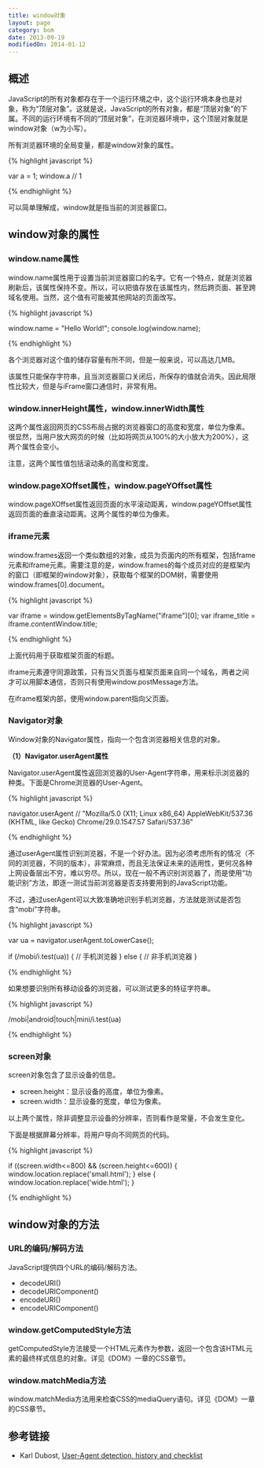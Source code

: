 ```yaml
---
title: window对象
layout: page
category: bom
date: 2013-09-19
modifiedOn: 2014-01-12
---
```


## 概述

JavaScript的所有对象都存在于一个运行环境之中，这个运行环境本身也是对象，称为“顶层对象”。这就是说，JavaScript的所有对象，都是“顶层对象”的下属。不同的运行环境有不同的“顶层对象”，在浏览器环境中，这个顶层对象就是window对象（w为小写）。

所有浏览器环境的全局变量，都是window对象的属性。

{% highlight javascript %}

var a = 1;
window.a // 1

{% endhighlight %}

可以简单理解成，window就是指当前的浏览器窗口。

## window对象的属性

### window.name属性

window.name属性用于设置当前浏览器窗口的名字。它有一个特点，就是浏览器刷新后，该属性保持不变。所以，可以把值存放在该属性内，然后跨页面、甚至跨域名使用。当然，这个值有可能被其他网站的页面改写。

{% highlight javascript %}

window.name = "Hello World!";
console.log(window.name);

{% endhighlight %}

各个浏览器对这个值的储存容量有所不同，但是一般来说，可以高达几MB。

该属性只能保存字符串，且当浏览器窗口关闭后，所保存的值就会消失。因此局限性比较大，但是与iFrame窗口通信时，非常有用。

### window.innerHeight属性，window.innerWidth属性

这两个属性返回网页的CSS布局占据的浏览器窗口的高度和宽度，单位为像素。很显然，当用户放大网页的时候（比如将网页从100%的大小放大为200%），这两个属性会变小。

注意，这两个属性值包括滚动条的高度和宽度。

### window.pageXOffset属性，window.pageYOffset属性

window.pageXOffset属性返回页面的水平滚动距离，window.pageYOffset属性返回页面的垂直滚动距离。这两个属性的单位为像素。

### iframe元素

window.frames返回一个类似数组的对象，成员为页面内的所有框架，包括frame元素和iframe元素。需要注意的是，window.frames的每个成员对应的是框架内的窗口（即框架的window对象），获取每个框架的DOM树，需要使用window.frames[0].document。

{% highlight javascript %}

var iframe = window.getElementsByTagName("iframe")[0];
var iframe_title = iframe.contentWindow.title;

{% endhighlight %}

上面代码用于获取框架页面的标题。

iframe元素遵守同源政策，只有当父页面与框架页面来自同一个域名，两者之间才可以用脚本通信，否则只有使用window.postMessage方法。

在iframe框架内部，使用window.parent指向父页面。

### Navigator对象

Window对象的Navigator属性，指向一个包含浏览器相关信息的对象。

**（1）Navigator.userAgent属性**

Navigator.userAgent属性返回浏览器的User-Agent字符串，用来标示浏览器的种类。下面是Chrome浏览器的User-Agent。

{% highlight javascript %}

navigator.userAgent
// "Mozilla/5.0 (X11; Linux x86_64) AppleWebKit/537.36 (KHTML, like Gecko) Chrome/29.0.1547.57 Safari/537.36"

{% endhighlight %}

通过userAgent属性识别浏览器，不是一个好办法。因为必须考虑所有的情况（不同的浏览器，不同的版本），非常麻烦，而且无法保证未来的适用性，更何况各种上网设备层出不穷，难以穷尽。所以，现在一般不再识别浏览器了，而是使用“功能识别”方法，即逐一测试当前浏览器是否支持要用到的JavaScript功能。

不过，通过userAgent可以大致准确地识别手机浏览器，方法就是测试是否包含“mobi”字符串。

{% highlight javascript %}

var ua = navigator.userAgent.toLowerCase();
 
if (/mobi/i.test(ua)) {
    // 手机浏览器
} else {
    // 非手机浏览器
}

{% endhighlight %}

如果想要识别所有移动设备的浏览器，可以测试更多的特征字符串。

{% highlight javascript %}

/mobi|android|touch|mini/i.test(ua)

{% endhighlight %}

### screen对象

screen对象包含了显示设备的信息。

- screen.height：显示设备的高度，单位为像素。
- screen.width：显示设备的宽度，单位为像素。

以上两个属性，除非调整显示设备的分辨率，否则看作是常量，不会发生变化。

下面是根据屏幕分辨率，将用户导向不同网页的代码。

{% highlight javascript %}

if ((screen.width<=800) && (screen.height<=600)) {
	window.location.replace('small.html');
} else {
	window.location.replace('wide.html');
}

{% endhighlight %}

## window对象的方法

### URL的编码/解码方法

JavaScript提供四个URL的编码/解码方法。

- decodeURI()
- decodeURIComponent()
- encodeURI()
- encodeURIComponent()

### window.getComputedStyle方法

getComputedStyle方法接受一个HTML元素作为参数，返回一个包含该HTML元素的最终样式信息的对象。详见《DOM》一章的CSS章节。

### window.matchMedia方法

window.matchMedia方法用来检查CSS的mediaQuery语句。详见《DOM》一章的CSS章节。

## 参考链接

- Karl Dubost, [User-Agent detection, history and checklist](https://hacks.mozilla.org/2013/09/user-agent-detection-history-and-checklist/)
